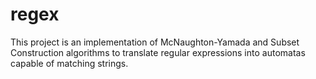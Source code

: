 # regex
This project is an implementation of McNaughton-Yamada and Subset Construction algorithms to translate regular expressions into automatas capable of matching strings.